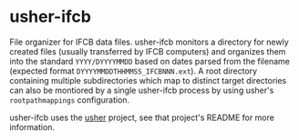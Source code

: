 # usher-ifcb

File organizer for IFCB data files. usher-ifcb monitors a directory
for newly created files (usually transferred by IFCB computers) and
organizes them into the standard `YYYY/DYYYYMMDD` based on dates
parsed from the filename (expected format `DYYYYMMDDTHHMMSS_IFCBNNN.ext`).
A root directory containing multiple subdirectories which map to
distinct target directories can also be montiored by a single
usher-ifcb process by using usher's `rootpathmappings` configuration.

usher-ifcb uses the [usher](https://github.com/axiom-data-science/usher)
project, see that project's README for more information.
